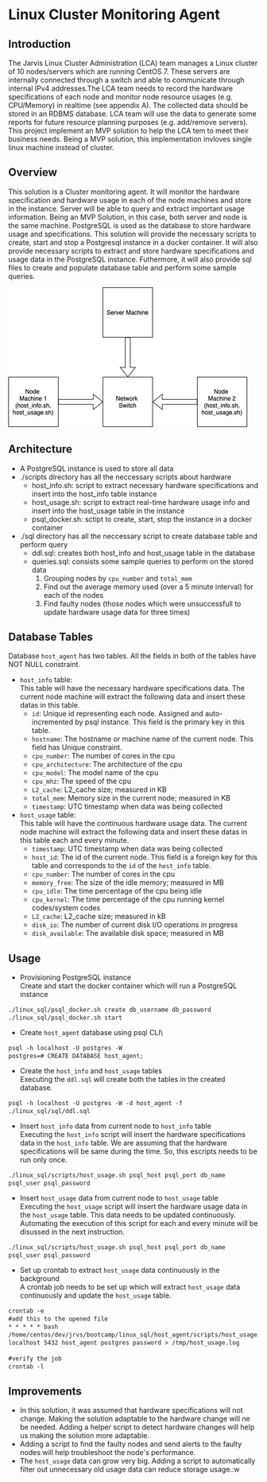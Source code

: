 # Linux Cluster Monitoring Agent

## Introduction
The Jarvis Linux Cluster Administration (LCA) team manages a Linux cluster of 10 nodes/servers which are running CentOS 7. These servers are internally connected through a switch and able to communicate through internal IPv4 addresses.The LCA team needs to record the hardware specifications of each node and monitor node resource usages (e.g. CPU/Memory) in realtime (see appendix A). The collected data should be stored in an RDBMS database. LCA team will use the data to generate some reports for future resource planning purposes (e.g. add/remove servers). This project implement an MVP solution to help the LCA tem to meet their business needs. Being a MVP solution, this implementation invloves single linux machine instead of cluster.

## Overview
This solution is a Cluster monitoring agent. It will monitor the hardware specification and hardware usage in each of the node machines and store in the instance. Server will be able to query and extract important usage information. Being an MVP Solution, in this case, both server and node is the same machine. PostgreSQL is used as the database to store hardware usage and specifications. This solution will provide the necessary scripts to create, start and stop a Postgresql instance in a docker container. It will also provide necessary scripts to extract and store hardware specifications and usage data in the PostgreSQL instance. Futhermore, it will also provide sql files to create and populate database table and perform some sample queries.

![cluster image](./assets/cluster_image.png)  
## Architecture
* A PostgreSQL instance is used to store all data
* ./scripts directory has all the neccessary scripts about hardware
	* host_info.sh: script to extract necessary hardware specifications and insert into the host_info table instance
	* host_usage.sh: script to extract real-time hardware usage info and insert into the host_usage table in the instance
	* psql_docker.sh: sctipt to create, start, stop the instance in a docker container
* ./sql directory has all the neccessary script to create database table and perform query
	* ddl.sql: creates both host_info and host_usage table in the database
	* queries.sql: consists some sample queries to perform on the stored data
		1. Grouping nodes by `cpu_number` and `total_mem`
		2. Find out the average memory used (over a 5 minute interval) for each of the nodes
		3. Find faulty nodes (those nodes which were unsuccessfull to update hardware usage data for three times) 
## Database Tables
Database `host_agent` has two tables. All the fields in both of the tables have NOT NULL constraint. 
* `host_info` table:\
This table will have the necessary hardware specifications data. The current node machine will extract the following data and insert these datas in this table.
	* `id`: Unique id representing each node. Assigned and auto-incremented by psql instance. This field is the primary key in this table.
	* `hostname`: The hostname or machine name of the current node. This field has Unique constraint.
	* `cpu_number`: The number of cores in the cpu
	* `cpu_architecture`: The architecture of the cpu
	* `cpu_model`: The model name of the cpu
	* `cpu_mhz`: The speed of the cpu
	* `L2_cache`: L2_cache size; measured in KB
	* `total_mem`: Memory size in the current node; measured in KB
	* `timestamp`: UTC timestamp when data was being collected
* `host_usage` table:\
This table will have the continuous hardware usage data. The current node machine will extract the following data and insert these datas in this table each and every minute.       
	* `timestamp`: UTC timestamp when data was being collected
	* `host_id`: The id of the current node. This field is a foreign key for this table and corresponds to the `id` of the `host_info` table. 	
	* `cpu_number`: The number of cores in the cpu
	* `memory_free`: The size of the idle memory; measured in MB
	* `cpu_idle`: The time percentage of the cpu being idle
	* `cpu_kernel`: The time percentage of the cpu running kernel codes/system codes
	* `L2_cache`: L2_cache size; measured in kB
	* `disk_io`: The number of current disk I/O operations in progress
	* `disk_available`: The available disk space; measured in MB
## Usage
* Provisioning PostgreSQL instance\
Create and start the docker container which will run a PostgreSQL instance
```
./linux_sql/psql_docker.sh create db_username db_password
./linux_sql/psql_docker.sh start
```
* Create `host_agent` database  using psql CLI\ 
```
psql -h localhost -U postgres -W
postgres=# CREATE DATABASE host_agent;
```
* Create the `host_info` and `host_usage` tables\
Executing the `ddl.sql` will create both the tables in the created database.
```
psql -h localhost -U postgres -W -d host_agent -f ./linux_sql/sql/ddl.sql
```
* Insert `host_info` data from current node to `host_info` table\
Executing the `host_info` script will insert the hardware specifications data in the `host_info` table. We are assuming that the hardware specifications will be same during the time. So, this escripts needs to be run only once.
```
./linux_sql/scripts/host_usage.sh psql_host psql_port db_name psql_user psql_password
```
* Insert `host_usage` data from current node to `host_usage` table\
Executing the `host_usage` script will insert the hardware usage data in the `host_usage` table. This data needs to be updated continuously. Automating the execution of this script for each and every minute will be disussed in the next instruction.
```
./linux_sql/scripts/host_usage.sh psql_host psql_port db_name psql_user psql_password
```
* Set up crontab to extract `host_usage` data continuously in the background\
A crontab job needs to be set up which will extract `host_usage` data continuously and update the `host_usage` table.
```
crontab -e
#add this to the opened file
* * * * * bash /home/centos/dev/jrvs/bootcamp/linux_sql/host_agent/scripts/host_usage.sh localhost 5432 host_agent postgres password > /tmp/host_usage.log

#verify the job
crontab -l
```
## Improvements
* In this solution, it was assumed that hardware specifications will not change. Making the solution adaptable to the hardware change will ne be needed. Adding a  helper script to detect hardware changes will help us making the solution more adaptable.
* Adding a script to find the faulty nodes and send alerts to the faulty nodes will help troubleshoot the node's performance.
* The `host_usage` data can grow very big. Adding a script to automatically filter out unnecessary old usage data can reduce storage usage.:w

